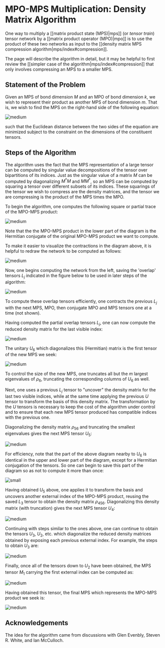 # MPO-MPS Multiplication: Density Matrix Algorithm

One way to multiply a [[matrix product state (MPS)|mps]] 
(or *tensor train*) tensor network
by a [[matrix product operator (MPO)|mpo]] is to 
use the product of these two networks as input to
the [[density matrix MPS compression algorithm|mps/index#compression]].

The page will describe the algorithm in detail, but it may be
helpful to first review the [[simpler case of the algorithm|mps/index#compression]]
that only involves compressing an MPS to a smaller MPS.

## Statement of the Problem

Given an MPS of bond dimension $M$ and an MPO of bond dimension $k$,
we wish to represent their product as another MPS of bond dimension $m$.
That is, we wish to find the MPS on the right-hand side of the following
equation:

![medium](mpo_mps_product.png)

such that the Euclidean distance between the two sides of the equation
are minimized subject to the constraint on the dimensions of the 
constituent tensors.

## Steps of the Algorithm

The algorithm uses the fact that the MPS representation of a large
tensor can be computed by singular value decompositions of the 
tensor over bipartitions of its indices. Just as the singular value
of a matrix $M$ can be computed by diagonalizing $M^\dagger M$ 
and $M M^\dagger$, so an MPS can be computed by squaring a tensor
over different subsets of its indices. These squarings
of the tensor we wish to compress are the density matrices,
and the tensor we are compressing is the product of the MPS 
times the MPO.


To begin the algorithm, one computes the following square or partial trace
 of the MPO-MPS product:

![medium](trace.png)

Note that the the MPO-MPS product in the lower part of the diagram
is the Hermitian conjugate of the original MPO-MPS product we want 
to compute.

To make it easier to visualize the contractions in the diagram
above, it is helpful to redraw the network to be computed as follows:

![medium](simpler_trace.png)

Now, one begins computing the network from the left, saving
the 'overlap' tensors $L_j$ indicated in the figure below to be used
in later steps of the algorithm:

![medium](trace_steps.png)

To compute these overlap tensors efficiently, one contracts the previous
$L_j$ with the next MPS, MPO, then conjugate MPO and MPS tensors one 
at a time (not shown).

Having computed the partial overlap tensors $L_j$, one can
now compute the reduced density matrix for the last visible
index:

![medium](rho6.png)

The unitary $U_6$ which diagonalizes this (Hermitian) matrix 
is the first tensor of the new MPS we seek:

![medium](diag_rho6.png)

To control the size of the new MPS, one truncates all but
the $m$ largest eigenvalues of $\rho_6$, truncating the 
corresponding columns of $U_6$ as well.

Next, one uses a previous $L_j$ tensor to "uncover" the density
matrix for the last two visible indices, while at the 
same time applying the previous $U$ tensor to transform 
the basis of this density matrix. The transformation
by the $U$ tensors is necessary to keep the cost of
the algorithm under control and to ensure that each
new MPS tensor produced has compatible indices 
with the previous one.

Diagonalizing the density matrix $\rho_{56}$ and truncating
the smallest eigenvalues gives the next MPS tensor $U_5$:

![medium](rho56.png)

For efficiency, note that the part of the above diagram nearby to
$U_6$ is identical in the upper and lower part of the diagram,
except for a Hermitian conjugation of the tensors. So one can
begin to save this part of the diagram so as not to compute it more
than once:

![small](C6.png)

Having obtained $U_5$ above, one applies it to transform the basis
and uncovers another external index of the MPO-MPS product, reusing
the saved $L_3$ tensor to obtain the density matrix $\rho_{456}$. 
Diagonalizing this density matrix (with truncation) gives the next MPS tensor $U_4$:

![medium](rho456.png)

Continuing with steps similar to the ones above, one can continue
to obtain the tensors $U_3$, $U_2$, etc. which diagonalize the
reduced density matrices obtained by exposing each previous 
external index. For example, the steps to obtain $U_3$ are:

![medium](rho3456.png)

Finally, once all of the tensors down to $U_2$ have been obtained,
the MPS tensor $M_1$ carrying the first external index can be computed as:

![medium](M1.png)

Having obtained this tensor, the final MPS which represents the MPO-MPS product
we seek is:

![medium](finalMPS.png)


## Acknowledgements

The idea for the algorithm came from discussions with Glen Evenbly,
Steven R. White, and Ian McCulloch.


